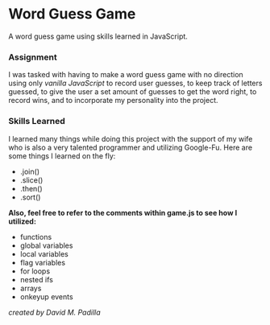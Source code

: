 # Word Guess Game
A word guess game using skills learned in JavaScript.

### Assignment
I was tasked with having to make a word guess game with no direction using only 
*vanilla JavaScript* to record user guesses, to keep track of letters guessed, 
to give the user a set amount of guesses to get the word right, to record wins, 
and to incorporate my personality into the project. 

### Skills Learned
I learned many things while doing this project with the support of my wife 
who is also a very talented programmer and utilizing Google-Fu. Here are some things
I learned on the fly:

* .join()
* .slice()
* .then()
* .sort()

**Also, feel free to refer to the comments within game.js to see how I utilized:**
* functions
* global variables
* local variables
* flag variables
* for loops
* nested ifs
* arrays
* onkeyup events

*created by David M. Padilla*
